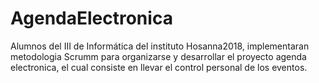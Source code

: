 # AgendaElectronica
Alumnos del III de Informática del instituto Hosanna2018, implementaran metodologia Scrumm para organizarse y desarrollar el proyecto agenda electronica, el cual consiste en llevar el control personal de los eventos. 
